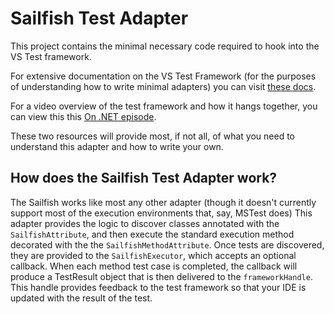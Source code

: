 ﻿# Sailfish Test Adapter

This project contains the minimal necessary code required to hook into the VS Test framework.

For extensive documentation on the VS Test Framework (for the purposes of understanding how to write minimal adapters)
you can
visit [these docs](https://github.com/microsoft/vstest/blob/main/docs/RFCs/0004-Adapter-Extensibility.md).

For a video overview of the test framework and how it hangs together, you can view this
this [On .NET episode](https://docs.microsoft.com/en-us/shows/on-net/exploring-the-visual-studio-test-platform#time=22m24s).

These two resources will provide most, if not all, of what you need to understand this adapter and how to write your
own.

## How does the Sailfish Test Adapter work?

The Sailfish works like most any other adapter (though it doesn't currently support most of the execution environments
that, say, MSTest does) This adapter provides the logic to discover classes annotated with the `SailfishAttribute`, and
then execute the standard execution method decorated with the the `SailfishMethodAttribute`.
Once tests are discovered, they are provided to the `SailfishExecutor`, which accepts an optional callback. When each
method test case is completed, the callback will produce a TestResult object that
is then delivered to the `frameworkHandle`. This handle provides feedback to the test framework so that your IDE is
updated with the result of the test.

